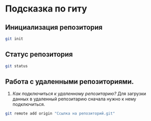 # Подсказка по гиту

## Инициализация репозитория

```sh
git init
```

## Статус репозитория

```sh
git status
```

## Работа с удаленными репозиториями.
1. *Как подключиться к удаленному репозитарию?*
Для загрузки данных в удаленный репозитарию сначала нужно к нему подключиться.
```sh
git remote add origin "Ссылка на репозиторий.git"
```
